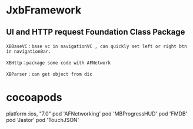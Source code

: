 #  JxbFramework
## UI and HTTP request Foundation Class Package


`XBBaseVC：base vc in navigationVC , can quickly set left or right btn in navigationBar.`

`XBHttp：package some code with AFNetwork`

`XBParser：can get object from dic`

#  cocoapods
platform :ios, "7.0"
pod 'AFNetworking'
pod 'MBProgressHUD'
pod 'FMDB'
pod 'Jastor'
pod 'TouchJSON'